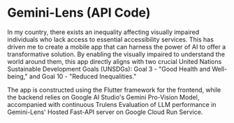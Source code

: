# Gemini-Lens (API Code)

In my country, there exists an inequality affecting visually impaired individuals who lack access to essential accessibility services. This has driven me to create a mobile app that can harness the power of AI to offer a transformative solution. By enabling the visually impaired to understand the world around them, this app directly aligns with two crucial United Nations Sustainable Development Goals (UNSDGs): Goal 3 - "Good Health and Well-being," and Goal 10 - "Reduced Inequalities." 

The app is constructed using the Flutter framework for the frontend, while the backend relies on Google AI Studio's Gemini Pro-Vision Model, accompanied with continuous Trulens Evaluation of LLM performance in Gemini-Lens' Hosted Fast-API server on Google Cloud Run Service. 
